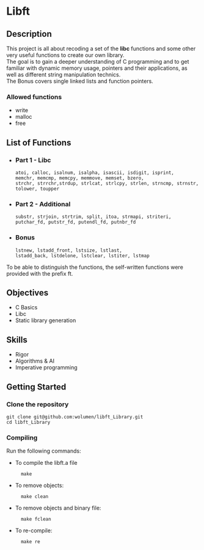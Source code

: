 # Libft

## Description

This project is all about recoding a set of the **libc** functions and some other very useful functions to create our own library.  
The goal is to gain a deeper understanding of C programming and to get familiar with dynamic memory usage, pointers and their applications, as well as different string manipulation technics.   
The Bonus covers single linked lists and function pointers.

### Allowed functions

 - write
 - malloc
 - free

## List of Functions

- ### Part 1 - Libc

  ```
  atoi, calloc, isalnum, isalpha, isascii, isdigit, isprint,
  memchr, memcmp, memcpy, memmove, memset, bzero,
  strchr, strrchr,strdup, strlcat, strlcpy, strlen, strncmp, strnstr, 
  tolower, toupper
  ```

- ### Part 2 - Additional

  ```
  substr, strjoin, strtrim, split, itoa, strmapi, striteri,
  putchar_fd, putstr_fd, putendl_fd, putnbr_fd
  ```

- ### Bonus

  ```
  lstnew, lstadd_front, lstsize, lstlast,
  lstadd_back, lstdelone, lstclear, lstiter, lstmap
  ```
To be able to distinguish the functions, the self-written functions were provided with the prefix ft.


## Objectives

* C Basics
* Libc
* Static library generation


## Skills

* Rigor
* Algorithms & AI
* Imperative programming


## Getting Started

### Clone the repository
```shell
git clone git@github.com:wolumen/libft_Library.git
cd libft_Library
```

### Compiling
Run the following commands:

* To compile the libft.a file
		
		make
* To remove objects:

		make clean
* To remove objects and binary file:

        make fclean
* To re-compile:

		make re

